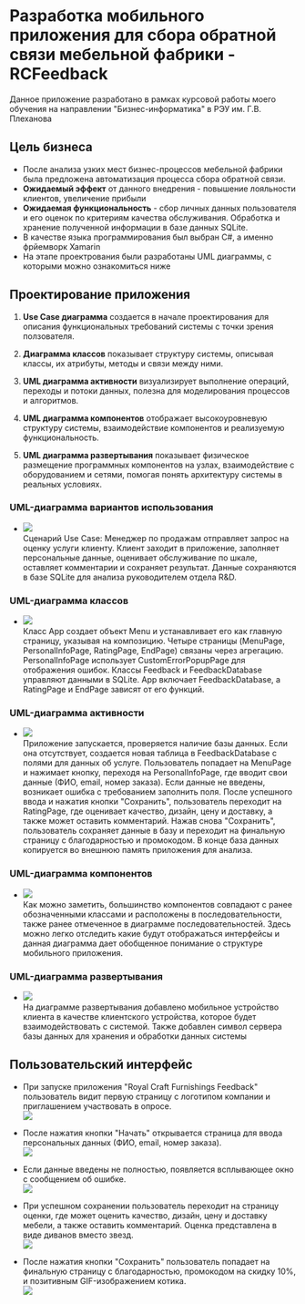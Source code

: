 # Разработка мобильного приложения для сбора обратной связи мебельной фабрики - RCFeedback
Данное приложение разработано в рамках курсовой работы моего обучения на направлении "Бизнес-информатика" в РЭУ им. Г.В. Плеханова
## Цель бизнеса
- После анализа узких мест бизнес-процессов мебельной фабрики была предложена автоматизация процесса сбора обратной связи. 
- **Ожидаемый эффект** от данного внедрения - повышение лояльности клиентов, увеличение прибыли
- **Ожидаемая функциональность** - сбор личных данных пользователя и его оценок по критериям качества обслуживания. Обработка и хранение полученной информации в базе данных SQLite.
- В качестве языка программирования был выбран C#, а именно фрйемворк Xamarin
- На этапе проектрования были разработаны UML диаграммы, с которыми можно ознакомиться ниже

## Проектирование приложения
1) **Use Case диаграмма** создается в начале проектирования для описания функциональных требований системы с точки зрения ползователя.

2) **Диаграмма классов** показывает структуру системы, описывая классы, их атрибуты, методы и связи между ними.
3) **UML диаграмма активности** визуализирует выполнение операций, переходы и потоки данных, полезна для моделирования процессов и алгоритмов.
4) **UML диаграмма компонентов** отображает высокоуровневую структуру системы, взаимодействие компонентов и реализуемую функциональность.
5) **UML диаграмма развертывания** показывает физическое размещение программных компонентов на узлах, взаимодействие с оборудованием и сетями, помогая понять архитектуру системы в реальных условиях.

### UML-диаграмма вариантов использования
- ![](images/UML_use_case.jpg) <br>
Сценарий Use Case: Менеджер по продажам отправляет запрос на оценку услуги клиенту. Клиент заходит в приложение, заполняет персональные данные, оценивает обслуживание по шкале, оставляет комментарии и сохраняет результат. Данные сохраняются в базе SQLite для анализа руководителем отдела R&D.

### UML-диаграмма классов
- ![](images/UML_class.jpg) <br>
Класс App создает объект Menu и устанавливает его как главную страницу, указывая на композицию. Четыре страницы (MenuPage, PersonalInfoPage, RatingPage, EndPage) связаны через агрегацию. PersonalInfoPage использует CustomErrorPopupPage для отображения ошибок. Классы Feedback и FeedbackDatabase управляют данными в SQLite. App включает FeedbackDatabase, а RatingPage и EndPage зависят от его функций.

### UML-диаграмма активности
- ![](images/UML_activity.jpg) <br>
Приложение запускается, проверяется наличие базы данных. Если она отсутствует, создается новая таблица в FeedbackDatabase с полями для данных об услуге. Пользователь попадает на MenuPage и нажимает кнопку, переходя на PersonalInfoPage, где вводит свои данные (ФИО, email, номер заказа). Если данные не введены, возникает ошибка с требованием заполнить поля. После успешного ввода и нажатия кнопки "Сохранить", пользователь переходит на RatingPage, где оценивает качество, дизайн, цену и доставку, а также может оставить комментарий. Нажав снова "Сохранить", пользователь сохраняет данные в базу и переходит на финальную страницу с благодарностью и промокодом. В конце база данных копируется во внешнюю память приложения для анализа.

### UML-диаграмма компонентов
- ![](images/UML_component.jpg) <br>
Как можно заметить, большинство компонентов совпадают с ранее обозначенными классами и расположены в последовательности, также ранее отмеченное в диаграмме последовательностей. Здесь можно легко отследить какие будут отображаться интерфейсы и данная диаграмма дает обобщенное понимание о  структуре мобильного приложения. 


### UML-диаграмма развертывания
- ![](images/UML_deployment.jpg) <br>
На диаграмме развертывания добавлено мобильное устройство клиента в качестве клиентского устройства, которое будет взаимодействовать с системой. Также добавлен символ сервера базы данных для хранения и обработки данных системы 

## Пользовательский интерфейс

- При запуске приложения "Royal Craft Furnishings Feedback" пользователь видит первую страницу с логотипом компании и приглашением участвовать в опросе. <br>
![](images/menu.jpg) 

- После нажатия кнопки "Начать" открывается страница для ввода персональных данных (ФИО, email, номер заказа).<br>
![](images/personalInfo.jpg) 

- Если данные введены не полностью, появляется всплывающее окно с сообщением об ошибке.<br>
![](images/errorPopUp.jpg) 

- При успешном сохранении пользователь переходит на страницу оценки, где может оценить качество, дизайн, цену и доставку мебели, а также оставить комментарий. Оценка представлена в виде диванов вместо звезд. <br>
![](images/rating.jpg) 
- После нажатия кнопки "Сохранить" пользователь попадает на финальную страницу с благодарностью, промокодом на скидку 10%, и позитивным GIF-изображением котика. <br>
![](images/end.jpg) 

